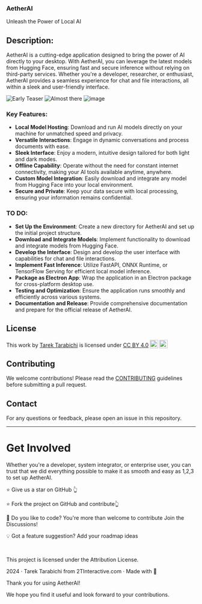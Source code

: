 ### AetherAI
Unleash the Power of Local AI

## Description:
AetherAI is a cutting-edge application designed to bring the power of AI directly to your desktop. With AetherAI, you can leverage the latest models from Hugging Face, ensuring fast and secure inference without relying on third-party services. Whether you're a developer, researcher, or enthusiast, AetherAI provides a seamless experience for chat and file interactions, all within a sleek and user-friendly interface.

![Early Teaser](https://github.com/LebToki/AetherAI/assets/957618/c4655d1f-ef99-4977-9e42-71c72f4ef8cc)
![Almost there](https://github.com/LebToki/AetherAI/assets/957618/0c825329-4ca9-4f7c-8901-0c5f286b31bb)
![image](https://github.com/LebToki/AetherAI/assets/957618/76a965e3-c0ce-4454-a7fe-fbff8a53fe84)


### Key Features:
- **Local Model Hosting**: Download and run AI models directly on your machine for unmatched speed and privacy.
- **Versatile Interactions**: Engage in dynamic conversations and process documents with ease.
- **Sleek Interface**: Enjoy a modern, intuitive design tailored for both light and dark modes.
- **Offline Capability**: Operate without the need for constant internet connectivity, making your AI tools available anytime, anywhere.
- **Custom Model Integration**: Easily download and integrate any model from Hugging Face into your local environment.
- **Secure and Private**: Keep your data secure with local processing, ensuring your information remains confidential.

### TO DO:
- **Set Up the Environment**: Create a new directory for AetherAI and set up the initial project structure.
- **Download and Integrate Models**: Implement functionality to download and integrate models from Hugging Face.
- **Develop the Interface**: Design and develop the user interface with capabilities for chat and file interactions.
- **Implement Fast Inference**: Utilize FastAPI, ONNX Runtime, or TensorFlow Serving for efficient local model inference.
- **Package as Electron App**: Wrap the application in an Electron package for cross-platform desktop use.
- **Testing and Optimization**: Ensure the application runs smoothly and efficiently across various systems.
- **Documentation and Release**: Provide comprehensive documentation and prepare for the official release of AetherAI.

## License

<p xmlns:cc="http://creativecommons.org/ns#" >This work by <a rel="cc:attributionURL dct:creator" property="cc:attributionName" href="https://2tinteractive">Tarek Tarabichi</a> is licensed under <a href="http://creativecommons.org/licenses/by/4.0/?ref=chooser-v1" target="_blank" rel="license noopener noreferrer" style="display:inline-block;">CC BY 4.0<img style="height:22px!important;margin-left:3px;vertical-align:text-bottom;" src="https://mirrors.creativecommons.org/presskit/icons/cc.svg?ref=chooser-v1"><img style="height:22px!important;margin-left:3px;vertical-align:text-bottom;" src="https://mirrors.creativecommons.org/presskit/icons/by.svg?ref=chooser-v1"></a></p>

## Contributing

We welcome contributions! Please read the [CONTRIBUTING](CONTRIBUTING.md) guidelines before submitting a pull request.


## Contact

For any questions or feedback, please open an issue in this repository.

---
#  Get Involved
Whether you're a developer, system integrator, or enterprise user, you can trust that we did everything possible to make it as smooth and easy as 1,2,3 to set up AetherAI.

⭐ Give us a star on GitHub 👆

⭐ Fork the project on GitHub and contribute👆

🚀 Do you like to code? You're more than welcome to contribute Join the Discussions!

💡 Got a feature suggestion? Add your roadmap ideas

<br/>

This project is licensed under the Attribution License.

2024 · Tarek Tarabichi from 2TInteractive.com · Made with 💙

Thank you for using AetherAI!

We hope you find it useful and look forward to your contributions.

